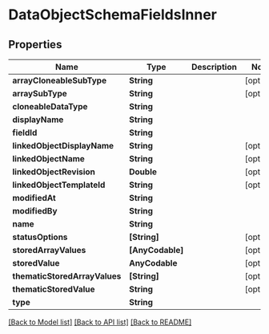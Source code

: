 # DataObjectSchemaFieldsInner

## Properties
Name | Type | Description | Notes
------------ | ------------- | ------------- | -------------
**arrayCloneableSubType** | **String** |  | [optional] 
**arraySubType** | **String** |  | [optional] 
**cloneableDataType** | **String** |  | 
**displayName** | **String** |  | 
**fieldId** | **String** |  | 
**linkedObjectDisplayName** | **String** |  | [optional] 
**linkedObjectName** | **String** |  | [optional] 
**linkedObjectRevision** | **Double** |  | [optional] 
**linkedObjectTemplateId** | **String** |  | [optional] 
**modifiedAt** | **String** |  | 
**modifiedBy** | **String** |  | 
**name** | **String** |  | 
**statusOptions** | **[String]** |  | [optional] 
**storedArrayValues** | **[AnyCodable]** |  | [optional] 
**storedValue** | **AnyCodable** |  | [optional] 
**thematicStoredArrayValues** | **[String]** |  | [optional] 
**thematicStoredValue** | **String** |  | [optional] 
**type** | **String** |  | 

[[Back to Model list]](../README.md#documentation-for-models) [[Back to API list]](../README.md#documentation-for-api-endpoints) [[Back to README]](../README.md)


